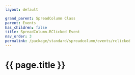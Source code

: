 ```yaml
---
layout: default

grand_parent: SpreadColumn Class
parent: Events
has_children: false
title: SpreadColumn.RClicked Event
nav_order: 3
permalink: /package/standard/spreadcolumn/events/rclicked
---
```

# {{ page.title }}
